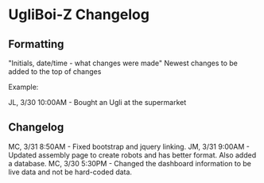 # UgliBoi-Z Changelog
## Formatting
"Initials, date/time - what changes were made"
Newest changes to be added to the top of changes

Example:

JL, 3/30 10:00AM - Bought an Ugli at the supermarket

## Changelog

MC, 3/31 8:50AM - Fixed bootstrap and jquery linking.
JM, 3/31 9:00AM - Updated assembly page to create robots and has better format. Also added a database.
MC, 3/30 5:30PM - Changed the dashboard information to be live data and not be hard-coded data.

